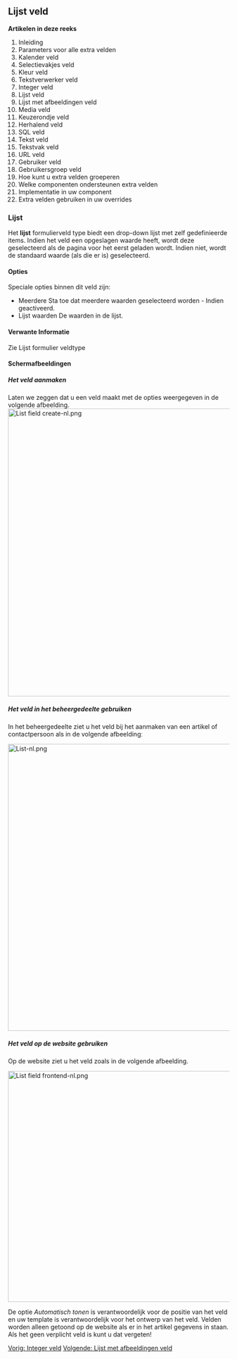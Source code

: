 <!-- Filename: J3.x:Adding_custom_fields/List_Field / Display title: Toevoegen extra velden/Lijst veld -->

## Lijst veld

**Artikelen in deze reeks**

1.  Inleiding
2.   Parameters voor alle extra
    velden
3.   Kalender
    veld
4.   Selectievakjes
    veld
5.   Kleur
    veld
6.   Tekstverwerker
    veld
7.   Integer
    veld
8.   Lijst
    veld
9.   Lijst met afbeeldingen
    veld
10.  Media
    veld
11.  Keuzerondje
    veld
12.  Herhalend
    veld
13.  SQL
    veld
14.  Tekst
    veld
15.  Tekstvak
    veld
16.  URL
    veld
17.  Gebruiker
    veld
18.  Gebruikersgroep
    veld
19.  Hoe kunt u extra velden
    groeperen
20.  Welke componenten ondersteunen extra
    velden
21.  Implementatie in uw
    component
22.  Extra velden gebruiken in uw
    overrides

### Lijst

Het **lijst** formulierveld type biedt een drop-down lijst met zelf
gedefinieerde items. Indien het veld een opgeslagen waarde heeft, wordt
deze geselecteerd als de pagina voor het eerst geladen wordt. Indien
niet, wordt de standaard waarde (als die er is) geselecteerd.

#### Opties

Speciale opties binnen dit veld zijn:

- Meerdere
  Sta toe dat meerdere waarden geselecteerd worden - Indien geactiveerd.
- Lijst waarden
  De waarden in de lijst.

#### Verwante Informatie

Zie  Lijst formulier
veldtype

#### Schermafbeeldingen

##### Het veld aanmaken

Laten we zeggen dat u een veld maakt met de opties weergegeven in de
volgende afbeelding. <img
src="https://docs.joomla.org/images/thumb/a/a9/List_field_create-nl.png/800px-List_field_create-nl.png"
decoding="async"
srcset="https://docs.joomla.org/images/a/a9/List_field_create-nl.png 1.5x"
data-file-width="1158" data-file-height="946" width="800" height="654"
alt="List field create-nl.png" />

##### Het veld in het beheergedeelte gebruiken

In het beheergedeelte ziet u het veld bij het aanmaken van een artikel
of contactpersoon als in de volgende afbeeldingː

<img
src="https://docs.joomla.org/images/thumb/a/a7/List-nl.png/800px-List-nl.png"
decoding="async"
srcset="https://docs.joomla.org/images/a/a7/List-nl.png 1.5x"
data-file-width="1158" data-file-height="944" width="800" height="652"
alt="List-nl.png" />

##### Het veld op de website gebruiken

Op de website ziet u het veld zoals in de volgende afbeelding.

<img
src="https://docs.joomla.org/images/thumb/5/56/List_field_frontend-nl.png/800px-List_field_frontend-nl.png"
decoding="async"
srcset="https://docs.joomla.org/images/5/56/List_field_frontend-nl.png 1.5x"
data-file-width="991" data-file-height="650" width="800" height="525"
alt="List field frontend-nl.png" />

De optie *Automatisch tonen* is verantwoordelijk voor de positie van het
veld en uw template is verantwoordelijk voor het ontwerp van het veld.
Velden worden alleen getoond op de website als er in het artikel
gegevens in staan. Als het geen verplicht veld is kunt u dat vergetenǃ

<a
href="https://docs.joomla.org/J3.x:Adding_custom_fields/Integer_Field"
id="content-button" class="button expand success">Vorig: Integer
veld</a> <a
href="https://docs.joomla.org/J3.x:Adding_custom_fields/List_of_Images_Field"
id="content-button" class="button expand">Volgende: Lijst met
afbeeldingen veld</a>
